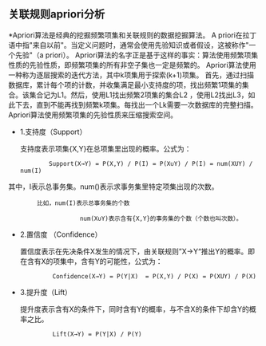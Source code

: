 ## 关联规则apriori分析


*Apriori算法是经典的挖掘频繁项集和关联规则的数据挖掘算法。
A priori在拉丁语中指"来自以前"。当定义问题时，通常会使用先验知识或者假设，这被称作"一个先验"（a priori）。
Apriori算法的名字正是基于这样的事实：算法使用频繁项集性质的先验性质，即频繁项集的所有非空子集也一定是频繁的。
Apriori算法使用一种称为逐层搜索的迭代方法，其中k项集用于探索(k+1)项集。
首先，通过扫描数据库，累计每个项的计数，并收集满足最小支持度的项，找出频繁1项集的集合。该集合记为L1。然后，使用L1找出频繁2项集的集合L2
，使用L2找出L3，如此下去，直到不能再找到频繁k项集。每找出一个Lk需要一次数据库的完整扫描。Apriori算法使用频繁项集的先验性质来压缩搜索空间。

- 1.支持度（Support）

    支持度表示项集{X,Y}在总项集里出现的概率。公式为：

              Support(X→Y) = P(X,Y) / P(I) = P(X∪Y) / P(I) = num(XUY) / num(I)

 其中，I表示总事务集。num()表示求事务集里特定项集出现的次数。  

            比如，num(I)表示总事务集的个数

                        num(X∪Y)表示含有{X,Y}的事务集的个数（个数也叫次数）。    

- 2.置信度 （Confidence）

   置信度表示在先决条件X发生的情况下，由关联规则”X→Y“推出Y的概率。即在含有X的项集中，含有Y的可能性，公式为：

               Confidence(X→Y) = P(Y|X)  = P(X,Y) / P(X) = P(XUY) / P(X) 

- 3.提升度（Lift）

    提升度表示含有X的条件下，同时含有Y的概率，与不含X的条件下却含Y的概率之比。

               Lift(X→Y) = P(Y|X) / P(Y)
